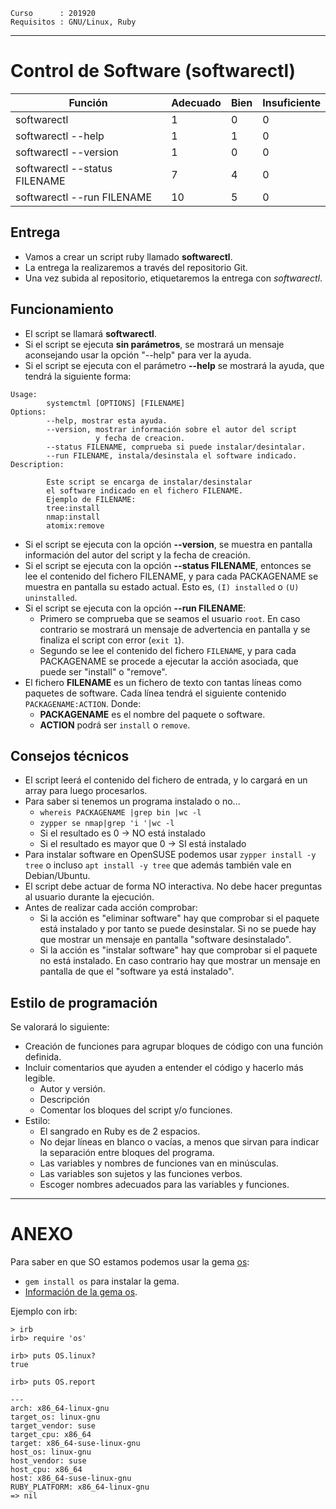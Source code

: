 
```
Curso      : 201920
Requisitos : GNU/Linux, Ruby
```

---
# Control de Software (softwarectl)

| Función                       | Adecuado | Bien | Insuficiente |
| ----------------------------- | -------- | ---- | ------------ |
| softwarectl                   | 1        | 0    | 0            |
| softwarectl --help            | 1        | 1    | 0            |
| softwarectl --version         | 1        | 0    | 0            |
| softwarectl --status FILENAME | 7        | 4    | 0            |
| softwarectl --run FILENAME    | 10       | 5    | 0            |

## Entrega

* Vamos a crear un script ruby llamado **softwarectl**.
* La entrega la realizaremos a través del repositorio Git.
* Una vez subida al repositorio, etiquetaremos la entrega con *softwarectl*.

## Funcionamiento

* El script se llamará **softwarectl**.
* Si el script se ejecuta **sin parámetros**, se mostrará un mensaje aconsejando usar la opción "--help" para ver la ayuda.
* Si el script se ejecuta con el parámetro **--help** se mostrará la ayuda, que tendrá la siguiente forma:
```
Usage:
        systemctml [OPTIONS] [FILENAME]
Options:
        --help, mostrar esta ayuda.
        --version, mostrar información sobre el autor del script
                   y fecha de creacion.
        --status FILENAME, comprueba si puede instalar/desintalar.
        --run FILENAME, instala/desinstala el software indicado.
Description:

        Este script se encarga de instalar/desinstalar
        el software indicado en el fichero FILENAME.
        Ejemplo de FILENAME:
        tree:install
        nmap:install
        atomix:remove
```
* Si el script se ejecuta con la opción **--version**, se muestra en pantalla información del autor del script y la fecha de creación.
* Si el script se ejecuta con la opción **--status FILENAME**, entonces se lee el contenido del fichero FILENAME, y para cada PACKAGENAME se muestra en pantalla su estado actual. Esto es, `(I) installed` o `(U) uninstalled`.
* Si el script se ejecuta con la opción **--run FILENAME**:
    * Primero se comprueba que se seamos el usuario `root`. En caso contrario se mostrará un mensaje de advertencia en pantalla y se finaliza el script con error (`exit 1`).
    * Segundo se lee el contenido del fichero `FILENAME`, y para cada PACKAGENAME se procede a ejecutar la acción asociada, que puede ser "install" o "remove".
* El fichero **FILENAME** es un fichero de texto con tantas líneas como paquetes de software. Cada línea tendrá el siguiente contenido `PACKAGENAME:ACTION`. Donde:
    * **PACKAGENAME** es el nombre del paquete o software.
    * **ACTION** podrá ser `install` o `remove`.

## Consejos técnicos

* El script leerá el contenido del fichero de entrada, y lo cargará en un array para luego procesarlos.
* Para saber si tenemos un programa instalado o no...
    * `whereis PACKAGENAME |grep bin |wc -l`
    * `zypper se nmap|grep 'i '|wc -l`
    * Si el resultado es 0 -> NO está instalado
    * Si el resultado es mayor que 0 -> SI está instalado
* Para instalar software en OpenSUSE podemos usar `zypper install -y tree` o incluso `apt install -y tree` que además también vale en Debian/Ubuntu.
* El script debe actuar de forma NO interactiva. No debe hacer preguntas al usuario durante la ejecución.
* Antes de realizar cada acción comprobar:
    * Si la acción es "eliminar software" hay que comprobar si el paquete está instalado y por tanto se puede desinstalar. Si no se puede hay que mostrar un mensaje en pantalla "software desinstalado".
    * Si la acción es "instalar software" hay que comprobar si el paquete no está instalado. En caso contrario hay que mostrar un mensaje en pantalla de que el "software ya está instalado".

## Estilo de programación

Se valorará lo siguiente:
* Creación de funciones para agrupar bloques de código con una función definida.
* Incluir comentarios que ayuden a entender el código y hacerlo más legible.
    * Autor y versión.
    * Descripción
    * Comentar los bloques del script y/o funciones.
* Estilo:
    * El sangrado en Ruby es de 2 espacios.
    * No dejar líneas en blanco o vacías, a menos que sirvan para indicar la separación entre bloques del programa.
    * Las variables y nombres de funciones van en minúsculas.
    * Las variables son sujetos y las funciones verbos.
    * Escoger nombres adecuados para las variables y funciones.

---
# ANEXO

Para saber en que SO estamos podemos usar la gema [os](https://github.com/rdp/os):
* `gem install os` para instalar la gema.
* [Información de la gema os](https://github.com/rdp/os).

Ejemplo con irb:
```
> irb
irb> require 'os'

irb> puts OS.linux?
true

irb> puts OS.report

---
arch: x86_64-linux-gnu
target_os: linux-gnu
target_vendor: suse
target_cpu: x86_64
target: x86_64-suse-linux-gnu
host_os: linux-gnu
host_vendor: suse
host_cpu: x86_64
host: x86_64-suse-linux-gnu
RUBY_PLATFORM: x86_64-linux-gnu
=> nil
```
